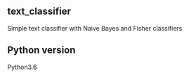 ## text_classifier

Simple text classifier with Naive Bayes and Fisher classifiers

## Python version

Python3.6
